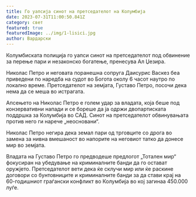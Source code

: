 ```yaml
---
title: Го уапсија синот на претседателот на Колумбија
date: 2023-07-31T11:00:50.841Z
category: свет
featured: true
featuredImage: ../img/1-lisici.jpg
author: Вардарски
---
```

Колумбиската полиција го уапси синот на претседателот под обвинение за перење пари и незаконско богатење, пренесува Ал Џезира.

Николас Петро и неговата поранешна сопруга Даисурис Васкез беа приведени по наредба на судот во Богота околу 6 часот наутро по локално време. Претседателот на земјата, Густаво Петро, ​​посочи дека нема да се меша во истрагата.

Апсењето на Николас Петро е голем удар за владата, која беше под конзервативни напади и се бореше да ја одржи двопартиската поддршка за Колумбија во САД. Синот на претседателот обвинувањата против него ги нарече „неосновани“.

Николас Петро негира дека земал пари од трговците со дрога во замена за нивна вмешаност во напорите на неговиот татко да донесе мир во земјата.

Владата на Густаво Петро го предводеше предлогот „Тотален мир“ фокусиран на убедување на криминалните банди да го остават оружјето. Претседателот вети дека ќе склучи мир или ќе раскине договори со бунтовниците и криминалните банди за да стави крај на 60-годишниот граѓански конфликт во Колумбија во кој загинаа 450.000 луѓе.
